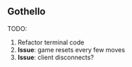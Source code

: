 ## Gothello

TODO: 
1. Refactor terminal code
2. **Issue**: game resets every few moves
3. **Issue**: client disconnects?
